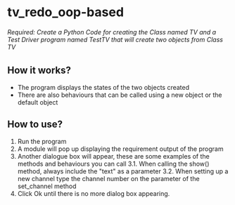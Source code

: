 # tv_redo_oop-based
###### Required: Create a Python Code for creating the Class named TV and a Test Driver program named TestTV that will create two objects from Class TV

## How it works?
- The program displays the states of the two objects created
- There are also behaviours that can be called using a new object or the default object

## How to use?
1. Run the program
2. A module will pop up displaying the requirement output of the program
3. Another dialogue box will appear, these are some examples of the methods and behaviours you can call
  3.1. When calling the show() method, always include the "text" as a parameter
  3.2. When setting up a new channel type the channel number on the parameter of the set_channel method
5. Click Ok until there is no more dialog box appearing.
